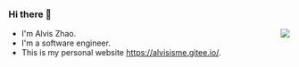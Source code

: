 ### Hi there 👋

<img align="right" src="https://github-readme-stats.vercel.app/api?username=alvisisme&show_icons=true&icon_color=805AD5&text_color=718096&bg_color=ffffff&hide_title=true" />

- I'm Alvis Zhao.
- I'm a software engineer.
- This is my personal website https://alvisisme.gitee.io/.

<!--
**alvisisme/alvisisme** is a ✨ _special_ ✨ repository because its `README.md` (this file) appears on your GitHub profile.

Here are some ideas to get you started:

- 🔭 I’m currently working on ...
- 🌱 I’m currently learning ...
- 👯 I’m looking to collaborate on ...
- 🤔 I’m looking for help with ...
- 💬 Ask me about ...
- 📫 How to reach me: ...
- 😄 Pronouns: ...
- ⚡ Fun fact: ...
-->
